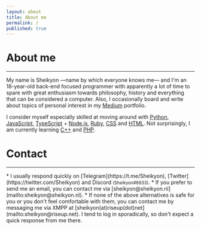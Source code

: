 ```yaml
---
layout: about
title: About me
permalink: /
published: true
---
```


# About me 
  <hr />

My name is Sheikyon ―name by which everyone knows me― and I'm an 18-year-old back-end focused programmer with apparently a lot of time to spare with great enthusiasm towards philosophy, history and everything that can be considered a computer. Also, I occasionally board and write about topics of personal interest in my [Medium](https://medium.com/@Sheikyon) portfolio.

I consider myself especially skilled at moving around with [Python](https://www.python.org/), [JavaScript](https://developer.mozilla.org/en-US/docs/Web/JavaScript), [TypeScript](https://www.typescriptlang.org/) + [Node.js](https://nodejs.org/en/), [Ruby](https://www.ruby-lang.org/en/), [CSS](https://developer.mozilla.org/en/docs/Web/CSS/:lang) and [HTML](https://developer.mozilla.org/es/docs/Web/HTML). Not surprisingly, I am currently learning [C++](https://en.wikipedia.org/wiki/C%2B%2B) and [PHP](https://www.php.net/).

# Contact
  <hr />
  * I usually respond quickly on [Telegram](https://t.me/Sheikyon), [Twitter](https://twitter.com/Sheikyon) and Discord <small>(Sheikyon#6933)</small>.
  * If you prefer to send me an email, you can contact me via [sheikyon@sheikyon.nl](mailto:sheikyon@sheikyon.nl).
  * If none of the above alternatives is safe for you or you don't feel comfortable with them, you can contact me by messaging me via XMPP at [sheikyon(at)riseup(dot)net](mailto:sheikyon@riseup.net). I tend to log in sporadically, so don't expect a quick response from me there.







